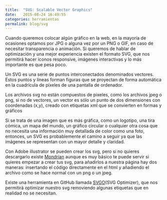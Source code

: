 ```yaml
---
title:  "SVG: Scalable Vector Graphics"
date:   2015-08-24 16:49:55
categories: herramientas
permalink: blog/svg
---
```



Cuando queremos colocar algún gráfico en la web, en la mayoría de ocasiones optamos por JPG o alguna vez por un PNG o GIF, en caso de necesitar transparencia o animación. Si queremos de hablar de optimización y una mejor experiencia existen el formato SVG, que nos permitirá hacer íconos responsive, imágenes interactivas y lo más importante es que pesa poco.

Un SVG es una serie de puntos interconectados denominados vectores. Estos puntos y líneas forman figuras que se proyectan de forma automática en la cuadrícula de píxeles de una pantalla de ordenador. 

Los archivos svg no están compuestos de pixeles, como los archivos jpeg o png, si no de vectores, un vector es sólo un punto de dos dimensiones con coordenadas (x,y), creado con etiquetas xml que se convierten en formas y gráficos 

Si se trata de una imagen que es más gráfica, como un logotipo, una tira cómica, un mapa del mundo, un gráfico circular o cualquier otra cosa que no necesita una información muy detallada de color como una foto, entonces, un SVG es probablemente el camino a seguir ya que las imágenes se representan con un mayor detalle y claridad.

Con Adobe illustrator se pueden crear los svg, pero si no quieres descargarlo existe [Mondrian][] aunque es muy básico te puede servir si quieres empezar a crear tus svg, para añadirlos a nuestra página hay dos maneras: insertando el código directamente en el html y añadiendo el archivo como se hace normal con un png o un jpeg.

Existe una herramienta en GitHub llamada [SVGO][](SVG Optimizer), que nos permitirá optimizar nuestro svg removiendo algunas etiquetas que en realidad no se necesitan.

[SVGO]: https://github.com/svg/svgo-gui
[mondrian]: http://mondrian.io/